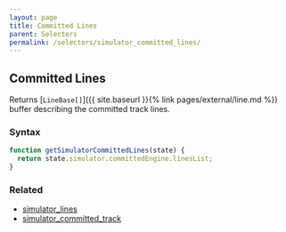 ```yaml
---
layout: page
title: Committed Lines
parent: Selectors
permalink: /selectors/simulator_committed_lines/
---
```


## Committed Lines

Returns [`LineBase[]`]({{ site.baseurl }}{% link pages/external/line.md %}) buffer describing the committed track lines.

### Syntax

```js
function getSimulatorCommittedLines(state) {
  return state.simulator.committedEngine.linesList;
}
```

### Related

- [simulator_lines](./simulator_lines.md)
- [simulator_committed_track](./simulator_committed_track.md)

